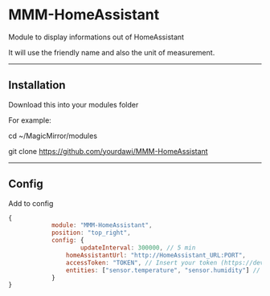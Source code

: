 # MMM-HomeAssistant

Module to display informations out of HomeAssistant

It will use the friendly name and also the unit of measurement.

------------

## Installation

Download this into your modules folder

For example:

cd ~/MagicMirror/modules

git clone https://github.com/yourdawi/MMM-HomeAssistant

------------

## Config

Add to config

```javascript
{
			module: "MMM-HomeAssistant",
			position: "top_right",
			config: {
        			updateInterval: 300000, // 5 min
				homeAssistantUrl: "http://HomeAssistant_URL:PORT",
				accessToken: "TOKEN", // Insert your token (https://developers.home-assistant.io/docs/auth_api/#long-lived-access-token)
				entities: ["sensor.temperature", "sensor.humidity"] // Add your Sensors or other Entities
			}
}
```
